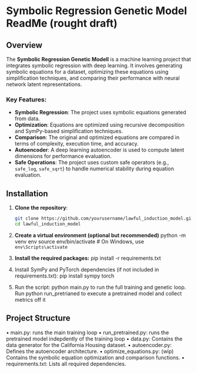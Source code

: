 # Symbolic Regression Genetic Model ReadMe (rought draft)

## Overview

The **Symbolic Regression Genetic Modell** is a machine learning project that integrates symbolic regression with deep learning. It involves generating symbolic equations for a dataset, optimizing these equations using simplification techniques, and comparing their performance with neural network latent representations.

### Key Features:
- **Symbolic Regression**: The project uses symbolic equations generated from data.
- **Optimization**: Equations are optimized using recursive decomposition and SymPy-based simplification techniques.
- **Comparison**: The original and optimized equations are compared in terms of complexity, execution time, and accuracy.
- **Autoencoder**: A deep learning autoencoder is used to compute latent dimensions for performance evaluation.
- **Safe Operations**: The project uses custom safe operators (e.g., `safe_log`, `safe_sqrt`) to handle numerical stability during equation evaluation.

## Installation

1. **Clone the repository**:

   ```bash
   git clone https://github.com/yourusername/lawful_induction_model.git
   cd lawful_induction_model

2. **Create a virtual environment (optional but recommended)** 
   python -m venv env
source env/bin/activate  # On Windows, use `env\Scripts\activate`

3.	**Install the required packages:**
pip install -r requirements.txt

4.	Install SymPy and PyTorch dependencies (if not included in requirements.txt):
    pip install sympy torch

5. Run the script: python main.py to run the full training and genetic loop. Run python run_pretrianed to execute a pretrained model and collect metrics off it 

## Project Structure
• main.py: runs the main training loop
•	run_pretrained.py: runs the pretrained model indepdently of the training loop 
•	data.py: Contains the data generator for the California Housing dataset.
•	autoencoder.py: Defines the autoencoder architecture.
•	optimize_equations.py: (wip) Contains the symbolic equation optimization and comparison functions.
•	requirements.txt: Lists all required dependencies.